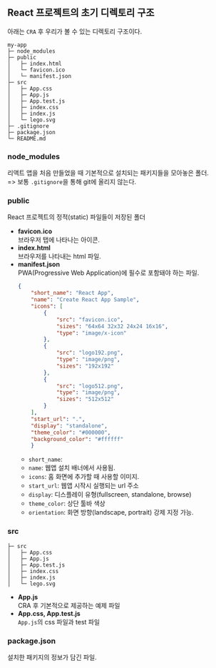 ## React 프로젝트의 초기 디렉토리 구조
아래는 `CRA` 후 우리가 볼 수 있는 디렉토리 구조이다.
```
my-app
├─ node_modules
├─ public 
│   ├─ index.html
│   └─ favicon.ico
│   └─ manifest.json
├─ src
│   ├─ App.css
│   ├─ App.js
│   ├─ App.test.js
│   ├─ index.css
│   ├─ index.js
│   └─ lego.svg
├─ .gitignore
├─ package.json
└─ README.md
```
### node_modules
리액트 앱을 처음 만들었을 때 기본적으로 설치되는 패키지들을 모아놓은 폴더.</br>
=> 보통 `.gitignore`을 통해 git에 올리지 않는다.
### public
React 프로젝트의 정적(static) 파일들이 저장된 폴더

- <strong>favicon.ico</br></strong>
    브라우저 탭에 나타나는 아이콘.
- <strong>index.html</br></strong>
    브라우저를 나타내는 html 파일.
- <strong>manifest.json</br></strong>
    PWA(Progressive Web Application)에 필수로 포함돼야 하는 파일.
    ```json
    {
        "short_name": "React App",
        "name": "Create React App Sample",
        "icons": [
            {
                "src": "favicon.ico",
                "sizes": "64x64 32x32 24x24 16x16",
                "type": "image/x-icon"
            },
            {
                "src": "logo192.png",
                "type": "image/png",
                "sizes": "192x192"
            },
            {
                "src": "logo512.png",
                "type": "image/png",
                "sizes": "512x512"
            }
        ],
        "start_url": ".",
        "display": "standalone",
        "theme_color": "#000000",
        "background_color": "#ffffff"
        }
    ```
    - `short_name`: 
    - `name`: 웹앱 설치 배너에서 사용됨.
    - `icons`: 홈 화면에 추가할 때 사용할 이미지.
    - `start_url`: 웹앱 시작시 실행되는 url 주소
    - `display`: 디스플레이 유형(fullscreen, standalone, browse)
    - `theme_color`: 상단 툴바 색상
    - `orientation`: 화면 방향(landscape, portrait) 강제 지정 가능.
### src
```
├─ src
│   ├─ App.css
│   ├─ App.js
│   ├─ App.test.js
│   ├─ index.css
│   ├─ index.js
│   └─ lego.svg
```
- <strong>App.js</br></strong>
    CRA 후 기본적으로 제공하는 예제 파일
- <strong>App.css, App.test.js</br></strong>
    `App.js`의 css 파일과 test 파일
### package.json
설치한 패키지의 정보가 담긴 파일.